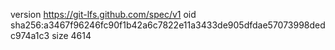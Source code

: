 version https://git-lfs.github.com/spec/v1
oid sha256:a3467f96246fc90f1b42a6c7822e11a3433de905dfdae57073998dedc974a1c3
size 4614
